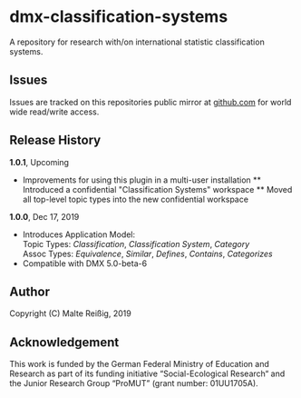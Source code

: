 # dmx-classification-systems

A repository for research with/on international statistic classification systems.

## Issues

Issues are tracked on this repositories public mirror at [github.com](https://github.com/mukil/dmx-classifications) for world wide read/write access.

## Release History

**1.0.1**, Upcoming

* Improvements for using this plugin in a multi-user installation
**  Introduced a confidential "Classification Systems" workspace
**  Moved all top-level topic types into the new confidential workspace 

**1.0.0**, Dec 17, 2019

* Introduces Application Model:<br/>
  Topic Types: _Classification_, _Classification System_, _Category_<br/>
  Assoc Types: _Equivalence_, _Similar_, _Defines_, _Contains_, _Categorizes_<br/>
* Compatible with DMX 5.0-beta-6

## Author

Copyright (C) Malte Reißig, 2019

## Acknowledgement

This work is funded by the German Federal Ministry of Education and Research as part of its funding initiative “Social-Ecological Research“ and the Junior Research Group “ProMUT” (grant number: 01UU1705A).
